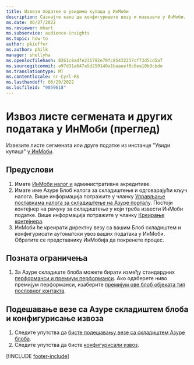 ```yaml
---
title: Извези податке о увидима купаца у ИнМоби
description: Сазнајте како да конфигуришете везу и извезете у ИнМоби.
ms.date: 06/27/2022
ms.reviewer: mhart
ms.subservice: audience-insights
ms.topic: how-to
author: pkieffer
ms.author: philk
manager: shellyha
ms.openlocfilehash: 8261c8adfe231792e70fc85432237cf73d5cd5a7
ms.sourcegitcommit: a97d31a647a5d259140a1baaeef8c6ea10b8cbde
ms.translationtype: MT
ms.contentlocale: sr-Cyrl-RS
ms.lasthandoff: 06/29/2022
ms.locfileid: "9059618"
---
```

# <a name="export-segment-list-and-other-data-to-inmobi-preview"></a>Извоз листе сегмената и других података у ИнМоби (преглед)

Извезите листе сегмената или друге податке из инстанце "Увиди купаца" [у ИнМоби](https://www.inmobi.com/).

## <a name="prerequisites"></a>Предуслови

1. Имате [ИнМоби налог и](https://www.inmobi.com/) административне акредитиве.
1. Имате име Азуре Блоб налога за складиштење и одговарајући кључ налога. Више информација потражите у чланку [Управљање поставкама налога за складиштење на Азуре порталу](/azure/storage/common/storage-account-manage). Постоји контејнер на рачуну за складиштење у који треба извести ИнМоби податке. Више информација потражите у чланку [Креирање контејнера](/azure/storage/blobs/storage-quickstart-blobs-portal#create-a-container).
1. ИнМоби ће креирати директну везу са вашим Блоб складиштем и конфигурисати аутоматски увоз ваших података у ИнМоби. Обратите се представнику ИнМобија да покренете процес.

## <a name="known-limitations"></a>Позната ограничења

1. За Азуре складиште блоба можете бирати између стандардних [перформанси и премиум перформанси](/azure/storage/blobs/storage-blob-performance-tiers). Ако одаберете ниво премијум перформанси, изаберите [премијум ове блоб објеката тип пословног контакта](/azure/storage/common/storage-account-overview#types-of-storage-accounts).

## <a name="set-up-the-connection-to-azure-blob-storage-and-configure-an-export"></a>Подешавање везе са Азуре складиштем блоба и конфигурисање извоза

1. Следите упутства да [бисте подешавању везе са складиштем Азуре блоба](export-azure-blob-storage.md).
2. Следите упутства да бисте [конфигурисали извоз](export-azure-blob-storage.md#configure-an-export).

[!INCLUDE [footer-include](includes/footer-banner.md)]
